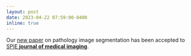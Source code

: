 ```yaml
---
layout: post
date: 2023-04-22 07:59:00-0400
inline: true
---
```


Our [new paper](https://arxiv.org/abs/2301.09887) on pathology image segmentation has been accepted to [SPIE **journal of medical imaging**](https://www.spiedigitallibrary.org/journals/journal-of-medical-imaging?SSO=1).
